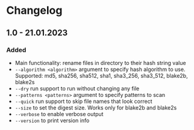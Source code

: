 # Changelog

## 1.0 - 21.01.2023

### Added
- Main functionality: rename files in directory to their hash string value
- `--algorithm <algorithm>` argument to specify hash algorithm to use. Supported: md5, sha256, sha512, sha1, sha3_256, sha3_512, blake2b, blake2s 
- `--dry` run support to run without changing any file
- `--patterns <patterns>` argument to specify patterns to scan
- `--quick` run support to skip file names that look correct 
- `--size` to set the digest size. Works only for blake2b and blake2s 
- `--verbose` to enable verbose output 
- `--version` to print version info